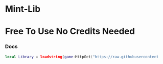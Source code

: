 # Mint-Lib
# Free To Use No Credits Needed

### Docs
```lua
local Library = loadstring(game:HttpGet("https://raw.githubusercontent.com/NeverJar/ImpactUI/main/ImpactUI.lua"))()
```
